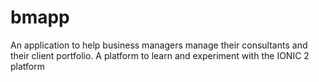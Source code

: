 # bmapp

An application to help business managers manage their consultants and their client portfolio.
A platform to learn and experiment with the IONIC 2 platform

